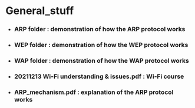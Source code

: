 # General_stuff

* ### ARP folder : demonstration of how the ARP protocol works

* ### WEP folder : demonstration of how the WEP protocol works

* ### WAP folder : demonstration of how the WAP protocol works

* ### 20211213 Wi-Fi understanding & issues.pdf : Wi-Fi course

* ### ARP_mechanism.pdf : explanation of the ARP protocol works
